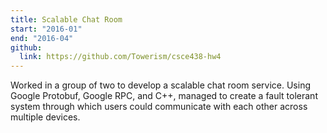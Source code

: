 ```yaml
---
title: Scalable Chat Room
start: "2016-01"
end: "2016-04"
github:
  link: https://github.com/Towerism/csce438-hw4
---
```


Worked in a group of two to develop a scalable chat room service. Using Google
Protobuf, Google RPC, and C++, managed to create a fault tolerant system
through which users could communicate with each other across multiple devices.

